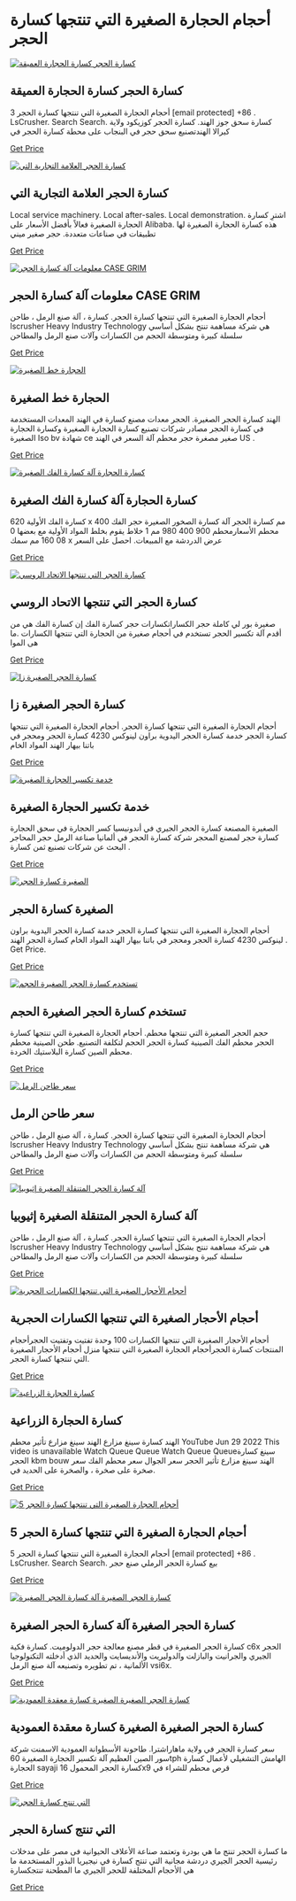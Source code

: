 # أحجام الحجارة الصغيرة التي تنتجها كسارة الحجر
<a href="https://mnn.zoosnet.net/LR/Chatpre.aspx?id=MNN94995150&p=https://vbl.co.za/" target="_blank">![كسارة الحجر كسارة الحجارة العميقة](https://raw.githubusercontent.com/gcmcrusher/imgs/main/647.jpg)</a>
## كسارة الحجر كسارة الحجارة العميقة
أحجام الحجارة الصغيرة التي تنتجها كسارة الحجر 3 [email protected] +86 . LsCrusher. Search Search. كسارة سحق جوز الهند. كسارة الحجر كوزيكود ولاية كيرالا الهندتصنيع سحق حجر في البنجاب على محطة كسارة الحجر في 
<a href="https://mnn.zoosnet.net/LR/Chatpre.aspx?id=MNN94995150&p=https://vbl.co.za/" target="_blank">Get Price</a>
<a href="https://mnn.zoosnet.net/LR/Chatpre.aspx?id=MNN94995150&p=https://vbl.co.za/" target="_blank">![كسارة الحجر العلامة التجارية التي](https://raw.githubusercontent.com/gcmcrusher/imgs/main/395.jpg)</a>
## كسارة الحجر العلامة التجارية التي
Local service machinery. Local after-sales. Local demonstration. اشترِ كسارة الحجارة الصغيرة فعالاً بأفضل الأسعار على Alibaba. هذه كسارة الحجارة الصغيرة لها تطبيقات في صناعات متعددة. حجر صغير ميني 
<a href="https://mnn.zoosnet.net/LR/Chatpre.aspx?id=MNN94995150&p=https://vbl.co.za/" target="_blank">Get Price</a>
<a href="https://mnn.zoosnet.net/LR/Chatpre.aspx?id=MNN94995150&p=https://vbl.co.za/" target="_blank">![معلومات آلة كسارة الحجر CASE GRIM](https://raw.githubusercontent.com/gcmcrusher/imgs/main/630.jpg)</a>
## معلومات آلة كسارة الحجر CASE GRIM
أحجام الحجارة الصغيرة التي تنتجها كسارة الحجر. كسارة ، آلة صنع الرمل ، طاحن lscrusher Heavy Industry Technology هي شركة مساهمة تنتج بشكل أساسي سلسلة كبيرة ومتوسطة الحجم من الكسارات وآلات صنع الرمل والمطاحن 
<a href="https://mnn.zoosnet.net/LR/Chatpre.aspx?id=MNN94995150&p=https://vbl.co.za/" target="_blank">Get Price</a>
<a href="https://mnn.zoosnet.net/LR/Chatpre.aspx?id=MNN94995150&p=https://vbl.co.za/" target="_blank">![الحجارة خط الصغيرة](https://raw.githubusercontent.com/gcmcrusher/imgs/main/410.jpg)</a>
## الحجارة خط الصغيرة
الهند كسارة الحجر الصغيرة. الحجر معدات مصنع كسارة في الهند المعدات المستخدمة في كسارة الحجر مصادر شركات تصنيع كسارة الحجارة الصغيرة وكسارة الحجارة الصغيرة Iso bv شهادة ce صغير مصغرة حجر محطم آلة السعر في الهند US .
<a href="https://mnn.zoosnet.net/LR/Chatpre.aspx?id=MNN94995150&p=https://vbl.co.za/" target="_blank">Get Price</a>
<a href="https://mnn.zoosnet.net/LR/Chatpre.aspx?id=MNN94995150&p=https://vbl.co.za/" target="_blank">![كسارة الحجارة آلة كسارة الفك الصغيرة](https://raw.githubusercontent.com/gcmcrusher/imgs/main/126.jpg)</a>
## كسارة الحجارة آلة كسارة الفك الصغيرة
كسارة الفك الأولية 620 x 400 مم كسارة الحجر آلة كسارة الصخور الصغيرة حجر الفك محطم الأسعارمحطم 900 400 980 مم 1 خلاط يقوم بخلط المواد الأولية مع بعضها 0 08 160 مم سمك x عرض الدردشة مع المبيعات. احصل على السعر
<a href="https://mnn.zoosnet.net/LR/Chatpre.aspx?id=MNN94995150&p=https://vbl.co.za/" target="_blank">Get Price</a>
<a href="https://mnn.zoosnet.net/LR/Chatpre.aspx?id=MNN94995150&p=https://vbl.co.za/" target="_blank">![كسارة الحجر التي تنتجها الاتحاد الروسي](https://raw.githubusercontent.com/gcmcrusher/imgs/main/647.jpg)</a>
## كسارة الحجر التي تنتجها الاتحاد الروسي
صغيرة بور لي كاملة حجر الكساراتكسارات حجر كسارة الفك إن كسارة الفك هي من أقدم آلة تكسير الحجر تستخدم في أحجام صغيرة من الحجارة التي تنتجها الكسارات .ما هى الموا
<a href="https://mnn.zoosnet.net/LR/Chatpre.aspx?id=MNN94995150&p=https://vbl.co.za/" target="_blank">Get Price</a>
<a href="https://mnn.zoosnet.net/LR/Chatpre.aspx?id=MNN94995150&p=https://vbl.co.za/" target="_blank">![كسارة الحجر الصغيرة زا](https://raw.githubusercontent.com/gcmcrusher/imgs/main/73.jpg)</a>
## كسارة الحجر الصغيرة زا
أحجام الحجارة الصغيرة التي تنتجها كسارة الحجر. أحجام الحجارة الصغيرة التي تنتجها كسارة الحجر خدمة كسارة الحجر اليدوية براون لينوكس 4230 كسارة الحجر ومحجر في باتنا بيهار الهند المواد الخام 
<a href="https://mnn.zoosnet.net/LR/Chatpre.aspx?id=MNN94995150&p=https://vbl.co.za/" target="_blank">Get Price</a>
<a href="https://mnn.zoosnet.net/LR/Chatpre.aspx?id=MNN94995150&p=https://vbl.co.za/" target="_blank">![خدمة تكسير الحجارة الصغيرة](https://raw.githubusercontent.com/gcmcrusher/imgs/main/112.jpg)</a>
## خدمة تكسير الحجارة الصغيرة
الصغيرة المصنعة كسارة الحجر الجيري في أندونيسيا كسر الحجارة في سحق الحجارة كسارة حجر لمصنع المحجر شركة كسارة الحجر في ألمانيا صناعة الرمل حجر المحاجر البحث عن شركات تصنيع ثمن كسارة .
<a href="https://mnn.zoosnet.net/LR/Chatpre.aspx?id=MNN94995150&p=https://vbl.co.za/" target="_blank">Get Price</a>
<a href="https://mnn.zoosnet.net/LR/Chatpre.aspx?id=MNN94995150&p=https://vbl.co.za/" target="_blank">![الصغيرة كسارة الحجر](https://raw.githubusercontent.com/gcmcrusher/imgs/main/446.jpg)</a>
## الصغيرة كسارة الحجر
أحجام الحجارة الصغيرة التي تنتجها كسارة الحجر خدمة كسارة الحجر اليدوية براون لينوكس 4230 كسارة الحجر ومحجر في باتنا بيهار الهند المواد الخام كسارة الحجر الهند . Get Price.
<a href="https://mnn.zoosnet.net/LR/Chatpre.aspx?id=MNN94995150&p=https://vbl.co.za/" target="_blank">Get Price</a>
<a href="https://mnn.zoosnet.net/LR/Chatpre.aspx?id=MNN94995150&p=https://vbl.co.za/" target="_blank">![تستخدم كسارة الحجر الصغيرة الحجم](https://raw.githubusercontent.com/gcmcrusher/imgs/main/620.jpg)</a>
## تستخدم كسارة الحجر الصغيرة الحجم
حجم الحجر الصغيرة التي تنتجها محطم. أحجام الحجارة الصغيرة التي تنتجها كسارة الحجر محطم الفك الصينية كسارة الحجر الحجم لتكلفة التصنيع. طحن الصينية محطم محطم الصين كسارة البلاستيك الخردة.
<a href="https://mnn.zoosnet.net/LR/Chatpre.aspx?id=MNN94995150&p=https://vbl.co.za/" target="_blank">Get Price</a>
<a href="https://mnn.zoosnet.net/LR/Chatpre.aspx?id=MNN94995150&p=https://vbl.co.za/" target="_blank">![سعر طاحن الرمل](https://raw.githubusercontent.com/gcmcrusher/imgs/main/82.jpg)</a>
## سعر طاحن الرمل
أحجام الحجارة الصغيرة التي تنتجها كسارة الحجر. كسارة ، آلة صنع الرمل ، طاحن lscrusher Heavy Industry Technology هي شركة مساهمة تنتج بشكل أساسي سلسلة كبيرة ومتوسطة الحجم من الكسارات وآلات صنع الرمل والمطاحن 
<a href="https://mnn.zoosnet.net/LR/Chatpre.aspx?id=MNN94995150&p=https://vbl.co.za/" target="_blank">Get Price</a>
<a href="https://mnn.zoosnet.net/LR/Chatpre.aspx?id=MNN94995150&p=https://vbl.co.za/" target="_blank">![آلة كسارة الحجر المتنقلة الصغيرة إثيوبيا](https://raw.githubusercontent.com/gcmcrusher/imgs/main/838.jpg)</a>
## آلة كسارة الحجر المتنقلة الصغيرة إثيوبيا
أحجام الحجارة الصغيرة التي تنتجها كسارة الحجر. كسارة ، آلة صنع الرمل ، طاحن lscrusher Heavy Industry Technology هي شركة مساهمة تنتج بشكل أساسي سلسلة كبيرة ومتوسطة الحجم من الكسارات وآلات صنع الرمل والمطاحن 
<a href="https://mnn.zoosnet.net/LR/Chatpre.aspx?id=MNN94995150&p=https://vbl.co.za/" target="_blank">Get Price</a>
<a href="https://mnn.zoosnet.net/LR/Chatpre.aspx?id=MNN94995150&p=https://vbl.co.za/" target="_blank">![أحجام الأحجار الصغيرة التي تنتجها الكسارات الحجرية](https://raw.githubusercontent.com/gcmcrusher/imgs/main/167.jpg)</a>
## أحجام الأحجار الصغيرة التي تنتجها الكسارات الحجرية
أحجام الأحجار الصغيرة التي تنتجها الكسارات 100 وحدة تفتيت وتفتيت الحجرأحجام المنتجات كسارة الحجرأحجام الحجارة الصغيرة التي تنتجها منزل أحجام الأحجار الصغيرة التي تنتجها كسارة الحجر.
<a href="https://mnn.zoosnet.net/LR/Chatpre.aspx?id=MNN94995150&p=https://vbl.co.za/" target="_blank">Get Price</a>
<a href="https://mnn.zoosnet.net/LR/Chatpre.aspx?id=MNN94995150&p=https://vbl.co.za/" target="_blank">![كسارة الحجارة الزراعية](https://raw.githubusercontent.com/gcmcrusher/imgs/main/779.jpg)</a>
## كسارة الحجارة الزراعية
الهند كسارة سينغ مزارع ‫الهند سينغ مزارع تأثير محطم‬‎ YouTube Jun 29 2022 This video is unavailable Watch Queue Queue Watch Queue Queueسينغ كسارة الحجر kbm bouw الهند سينغ مزارع تأثير الحجر سعر الجوال سعر محطم الفك سعر صخرة على صخرة ، والصخرة على الحديد في.
<a href="https://mnn.zoosnet.net/LR/Chatpre.aspx?id=MNN94995150&p=https://vbl.co.za/" target="_blank">Get Price</a>
<a href="https://mnn.zoosnet.net/LR/Chatpre.aspx?id=MNN94995150&p=https://vbl.co.za/" target="_blank">![أحجام الحجارة الصغيرة التي تنتجها كسارة الحجر 5](https://raw.githubusercontent.com/gcmcrusher/imgs/main/97.jpg)</a>
## أحجام الحجارة الصغيرة التي تنتجها كسارة الحجر 5
أحجام الحجارة الصغيرة التي تنتجها كسارة الحجر 5 [email protected] +86 . LsCrusher. Search Search. بيع كسارة الحجر الرملي صنع حجر 
<a href="https://mnn.zoosnet.net/LR/Chatpre.aspx?id=MNN94995150&p=https://vbl.co.za/" target="_blank">Get Price</a>
<a href="https://mnn.zoosnet.net/LR/Chatpre.aspx?id=MNN94995150&p=https://vbl.co.za/" target="_blank">![كسارة الحجر الصغيرة آلة كسارة الحجر الصغيرة](https://raw.githubusercontent.com/gcmcrusher/imgs/main/674.jpg)</a>
## كسارة الحجر الصغيرة آلة كسارة الحجر الصغيرة
كسارة الحجر الصغيرة في قطر مصنع معالجة حجر الدولوميت. كسارة فكية c6x الحجر الجيري والجرانيت والبازلت والدوليريت والأنديسايت والحديد الذي أدخلته التكنولوجيا الألمانية ، تم تطويره وتصنيعه آلة صنع الرمل vsi6x.
<a href="https://mnn.zoosnet.net/LR/Chatpre.aspx?id=MNN94995150&p=https://vbl.co.za/" target="_blank">Get Price</a>
<a href="https://mnn.zoosnet.net/LR/Chatpre.aspx?id=MNN94995150&p=https://vbl.co.za/" target="_blank">![كسارة الحجر الصغيرة الصغيرة كسارة معقدة العمودية](https://raw.githubusercontent.com/gcmcrusher/imgs/main/48.jpg)</a>
## كسارة الحجر الصغيرة الصغيرة كسارة معقدة العمودية
سعر كسارة الحجر في ولاية ماهاراشترا. طاحونة الأسطوانة العمودية الاسمنت شركة سور الصين العظيم آلة تكسير الحجارة الصغيرة 60tph الهامش التشغيلي لأعمال كسارة الحجارة sayaji كسارة الحجر المحمول 16x9 قرص محطم للشراء في
<a href="https://mnn.zoosnet.net/LR/Chatpre.aspx?id=MNN94995150&p=https://vbl.co.za/" target="_blank">Get Price</a>
<a href="https://mnn.zoosnet.net/LR/Chatpre.aspx?id=MNN94995150&p=https://vbl.co.za/" target="_blank">![التي تنتج كسارة الحجر](https://raw.githubusercontent.com/gcmcrusher/imgs/main/596.jpg)</a>
## التي تنتج كسارة الحجر
ما كسارة الحجر تنتج ما هي بودرة وتعتمد صناعة الأعلاف الحيوانية فى مصر على مدخلات رئيسية الحجر الجيري دردشة مجانية التي تنتج كسارة في نيجيريا البذور المستخدمة ما هي الأحجام المختلفة للحجر الجيري ما المطحنة تنتجكسارة 
<a href="https://mnn.zoosnet.net/LR/Chatpre.aspx?id=MNN94995150&p=https://vbl.co.za/" target="_blank">Get Price</a>
